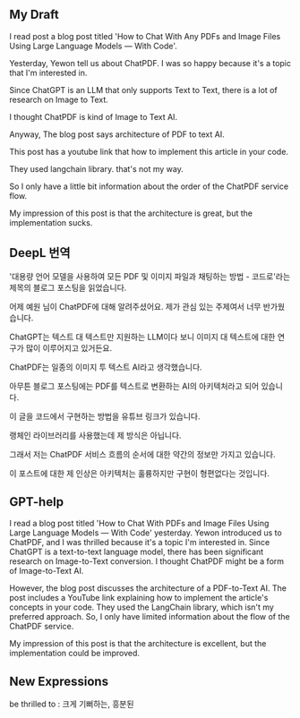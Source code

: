 ## My Draft

I read post a blog post titled 'How to Chat With Any PDFs and Image Files Using Large Language Models — With Code'.

Yesterday, Yewon tell us about ChatPDF. I was so happy because it's a topic that I'm interested in.

Since ChatGPT is an LLM that only supports Text to Text, there is a lot of research on Image to Text.

I thought ChatPDF is kind of Image to Text AI.

Anyway, The blog post says architecture of PDF to text AI.

This post has a youtube link that how to implement this article in your code.

They used langchain library. that's not my way.

So I only have a little bit information about the order of the ChatPDF service flow.

My impression of this post is that the architecture is great, but the implementation sucks.


## DeepL 번역

'대용량 언어 모델을 사용하여 모든 PDF 및 이미지 파일과 채팅하는 방법 - 코드로'라는 제목의 블로그 포스팅을 읽었습니다.

어제 예원 님이 ChatPDF에 대해 알려주셨어요. 제가 관심 있는 주제여서 너무 반가웠습니다.

ChatGPT는 텍스트 대 텍스트만 지원하는 LLM이다 보니 이미지 대 텍스트에 대한 연구가 많이 이루어지고 있거든요.

ChatPDF는 일종의 이미지 투 텍스트 AI라고 생각했습니다.

아무튼 블로그 포스팅에는 PDF를 텍스트로 변환하는 AI의 아키텍처라고 되어 있습니다.

이 글을 코드에서 구현하는 방법을 유튜브 링크가 있습니다.

랭체인 라이브러리를 사용했는데 제 방식은 아닙니다.

그래서 저는 ChatPDF 서비스 흐름의 순서에 대한 약간의 정보만 가지고 있습니다.

이 포스트에 대한 제 인상은 아키텍처는 훌륭하지만 구현이 형편없다는 것입니다.

## GPT-help

I read a blog post titled 'How to Chat With PDFs and Image Files Using Large Language Models — With Code' yesterday. Yewon introduced us to ChatPDF, and I was thrilled because it's a topic I'm interested in. Since ChatGPT is a text-to-text language model, there has been significant research on Image-to-Text conversion. I thought ChatPDF might be a form of Image-to-Text AI.

However, the blog post discusses the architecture of a PDF-to-Text AI. The post includes a YouTube link explaining how to implement the article's concepts in your code. They used the LangChain library, which isn't my preferred approach. So, I only have limited information about the flow of the ChatPDF service.

My impression of this post is that the architecture is excellent, but the implementation could be improved.

## New Expressions

be thrilled to : 크게 기뻐하는, 흥분된
